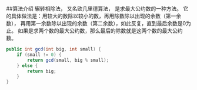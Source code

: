 ##算法介绍
辗转相除法， 
又名欧几里德算法， 
是求最大公约数的一种方法。
它的具体做法是：用较大的数除以较小的数，再用除数除以出现的余数（第一余数），
再用第一余数除以出现的余数（第二余数），如此反复，直到最后余数是0为止。
如果是求两个数的最大公约数，那么最后的除数就是这两个数的最大公约数。



```java
public int gcd(int big, int small) {
    if (small != 0) {
        return gcd(small, big % small);
    } else {
        return big;
    }
}
```
